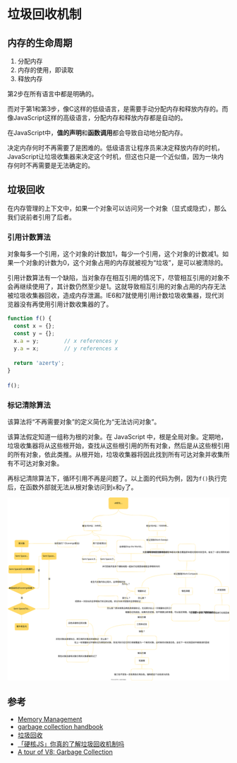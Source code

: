 # 垃圾回收机制

## 内存的生命周期

1. 分配内存
2. 内存的使用，即读取
3. 释放内存

第2步在所有语言中都是明确的。

而对于第1和第3步，像C这样的低级语言，是需要手动分配内存和释放内存的。而像JavaScript这样的高级语言，分配内存和释放内存都是自动的。

在JavaScript中，**值的声明**和**函数调用**都会导致自动地分配内存。

决定内存何时不再需要了是困难的。低级语言让程序员来决定释放内存的时机，JavaScript让垃圾收集器来决定这个时机，但这也只是一个近似值，因为一块内存何时不再需要是无法确定的。

## 垃圾回收

在内存管理的上下文中，如果一个对象可以访问另一个对象（显式或隐式），那么我们说前者引用了后者。

### 引用计数算法

对象每多一个引用，这个对象的计数加1，每少一个引用，这个对象的计数减1。如果一个对象的计数为0，这个对象占用的内存就被视为“垃圾”，是可以被清除的。

引用计数算法有一个缺陷，当对象存在相互引用的情况下，尽管相互引用的对象不会再继续使用了，其计数仍然至少是1。这就导致相互引用的对象占用的内存无法被垃圾收集器回收，造成内存泄漏。IE6和7就使用引用计数垃圾收集器，现代浏览器没有再使用引用计数收集器的了。

```js
function f() {
  const x = {};
  const y = {};
  x.a = y;        // x references y
  y.a = x;        // y references x

  return 'azerty';
}

f();
```

### 标记清除算法

该算法将“不再需要对象”的定义简化为“无法访问对象”。

该算法假定知道一组称为根的对象。在 JavaScript 中，根是全局对象。定期地，垃圾收集器将从这些根开始，查找从这些根引用的所有对象，然后是从这些根引用的所有对象，依此类推。从根开始，垃圾收集器将因此找到所有可达对象并收集所有不可达对象对象。

再标记清除算法下，循环引用不再是问题了。以上面的代码为例，因为`f()`执行完后，在函数外部就无法从根对象访问到`x`和`y`了。

![思维导图](./assets/garbage-collection-1.svg)

## 参考

- [Memory Management](https://developer.mozilla.org/en-US/docs/Web/JavaScript/Memory_Management#references)
- [garbage collection handbook](https://gchandbook.org/)
- [垃圾回收](https://zh.javascript.info/garbage-collection)
- [「硬核JS」你真的了解垃圾回收机制吗](https://juejin.cn/post/6981588276356317214#heading-20)
- [A tour of V8: Garbage Collection](https://jayconrod.com/posts/55/a-tour-of-v8-garbage-collection)